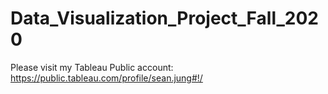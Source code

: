# Data_Visualization_Project_Fall_2020
Please visit my Tableau Public account: https://public.tableau.com/profile/sean.jung#!/
